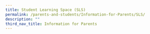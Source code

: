```yaml
---
title: Student Learning Space (SLS)
permalink: /parents-and-students/Information-for-Parents/SLS/
description: ""
third_nav_title: Information for Parents
---
```


